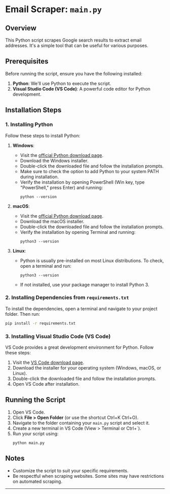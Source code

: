 # Email Scraper: `main.py`

## Overview
This Python script scrapes Google search results to extract email addresses. It's a simple tool that can be useful for various purposes.

## Prerequisites
Before running the script, ensure you have the following installed:

1. **Python**: We'll use Python to execute the script.
2. **Visual Studio Code (VS Code)**: A powerful code editor for Python development.

## Installation Steps

### 1. Installing Python
Follow these steps to install Python:

1. **Windows**:
   - Visit the [official Python download page](https://www.python.org/downloads/windows/).
   - Download the Windows installer.
   - Double-click the downloaded file and follow the installation prompts.
   - Make sure to check the option to add Python to your system PATH during installation.
   - Verify the installation by opening PowerShell (Win key, type "PowerShell," press Enter) and running:
     ```
     python --version
     ```

2. **macOS**:
   - Visit the [official Python download page](https://www.python.org/downloads/mac-osx/).
   - Download the macOS installer.
   - Double-click the downloaded file and follow the installation prompts.
   - Verify the installation by opening Terminal and running:
     ```
     python3 --version
     ```

3. **Linux**:
   - Python is usually pre-installed on most Linux distributions. To check, open a terminal and run:
     ```
     python3 --version
     ```
   - If not installed, use your package manager to install Python 3.

### 2. Installing Dependencies from `requirements.txt`
To install the dependencies, open a terminal and navigate to your project folder. Then run:

```bash
pip install -r requirements.txt
```

### 3. Installing Visual Studio Code (VS Code)
VS Code provides a great development environment for Python. Follow these steps:

1. Visit the [VS Code download page](https://code.visualstudio.com/download).
2. Download the installer for your operating system (Windows, macOS, or Linux).
3. Double-click the downloaded file and follow the installation prompts.
4. Open VS Code after installation.

## Running the Script

1. Open VS Code.
2. Click **File > Open Folder** (or use the shortcut Ctrl+K Ctrl+O).
3. Navigate to the folder containing your `main.py` script and select it.
4. Create a new terminal in VS Code (View > Terminal or Ctrl+`).
5. Run your script using:
   ```
   python main.py
   ```

## Notes
- Customize the script to suit your specific requirements.
- Be respectful when scraping websites. Some sites may have restrictions on automated scraping.

---